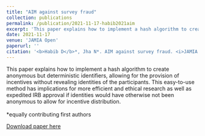 ```yaml
---
title: "AIM against survey fraud"
collection: publications
permalink: /publication/2021-11-17-habib2021aim
excerpt: 'This paper explains how to implement a hash algorithm to create anonymous but deterministic identifiers, allowing for the provision of incentives without revealing identities of the participants. This easy-to-use method has implications for more efficient and ethical research as well as expedited IRB approval if identities would have otherwise not been anonymous to allow for incentive distribution. <br><br> *equally contributing first authors'
date: 2021-11-17
venue: 'JAMIA Open'
paperurl: ''
citation: '<b>Habib D</b>*, Jha N*. AIM against survey fraud. <i>JAMIA Open</i>. 2021;4(4):ooab099. doi:10.1093/jamiaopen/ooab099'
---
```

This paper explains how to implement a hash algorithm to create anonymous but deterministic identifiers, allowing for the provision of incentives without revealing identities of the participants. This easy-to-use method has implications for more efficient and ethical research as well as expedited IRB approval if identities would have otherwise not been anonymous to allow for incentive distribution. <br><br> *equally contributing first authors

[Download paper here](http://danielrshabib.github.io/files/habib2021aim.pdf)
